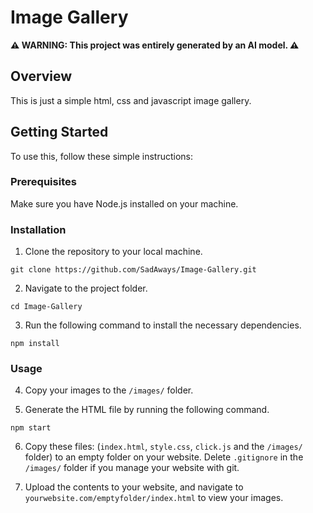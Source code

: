 # Image Gallery

**⚠️ WARNING: This project was entirely generated by an AI model. ⚠️**

## Overview

This is just a simple html, css and javascript image gallery.

## Getting Started

To use this, follow these simple instructions:

### Prerequisites

Make sure you have Node.js installed on your machine.

### Installation

1. Clone the repository to your local machine.

```
git clone https://github.com/SadAways/Image-Gallery.git
```

2. Navigate to the project folder.

```
cd Image-Gallery
```

3. Run the following command to install the necessary dependencies.

```
npm install
```

### Usage

4. Copy your images to the `/images/` folder.

5. Generate the HTML file by running the following command.

```
npm start
```

6. Copy these files: (`index.html`, `style.css`, `click.js` and the `/images/` folder) to an empty folder on your website. Delete `.gitignore` in the `/images/` folder if you manage your website with git.

8. Upload the contents to your website, and navigate to `yourwebsite.com/emptyfolder/index.html` to view your images.
